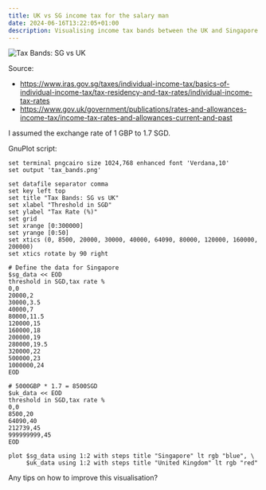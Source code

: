 ```yaml
---
title: UK vs SG income tax for the salary man
date: 2024-06-16T13:22:05+01:00
description: Visualising income tax bands between the UK and Singapore
---
```


<img src="https://s.natalian.org/2024-06-17/tax_bands.png" alt="Tax Bands: SG vs UK">

Source:
* https://www.iras.gov.sg/taxes/individual-income-tax/basics-of-individual-income-tax/tax-residency-and-tax-rates/individual-income-tax-rates
* https://www.gov.uk/government/publications/rates-and-allowances-income-tax/income-tax-rates-and-allowances-current-and-past

I assumed the exchange rate of 1 GBP to 1.7 SGD.

GnuPlot script:

    set terminal pngcairo size 1024,768 enhanced font 'Verdana,10'
    set output 'tax_bands.png'

    set datafile separator comma
    set key left top
    set title "Tax Bands: SG vs UK"
    set xlabel "Threshold in SGD"
    set ylabel "Tax Rate (%)"
    set grid
    set xrange [0:300000]
    set yrange [0:50]
    set xtics (0, 8500, 20000, 30000, 40000, 64090, 80000, 120000, 160000, 200000)
    set xtics rotate by 90 right

    # Define the data for Singapore
    $sg_data << EOD
    threshold in SGD,tax rate %
    0,0
    20000,2
    30000,3.5
    40000,7
    80000,11.5
    120000,15
    160000,18
    200000,19
    280000,19.5
    320000,22
    500000,23
    1000000,24
    EOD

    # 5000GBP * 1.7 = 8500SGD
    $uk_data << EOD
    threshold in SGD,tax rate %
    0,0
    8500,20
    64090,40
    212739,45
    999999999,45 
    EOD

    plot $sg_data using 1:2 with steps title "Singapore" lt rgb "blue", \
         $uk_data using 1:2 with steps title "United Kingdom" lt rgb "red"

Any tips on how to improve this visualisation?
